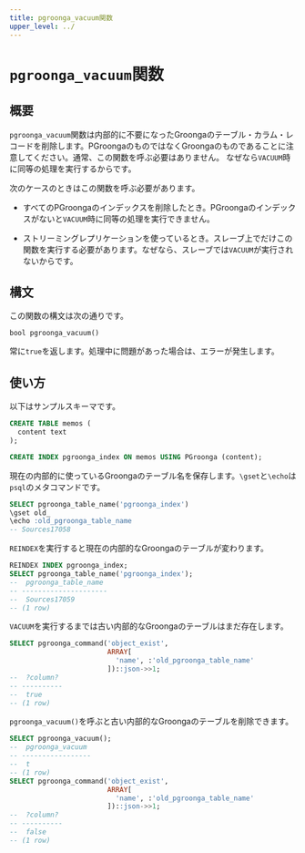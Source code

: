 ```yaml
---
title: pgroonga_vacuum関数
upper_level: ../
---
```


# `pgroonga_vacuum`関数

## 概要

`pgroonga_vacuum`関数は内部的に不要になったGroongaのテーブル・カラム・レコードを削除します。PGroongaのものではなくGroongaのものであることに注意してください。通常、この関数を呼ぶ必要はありません。 なぜなら`VACUUM`時に同等の処理を実行するからです。

次のケースのときはこの関数を呼ぶ必要があります。

  * すべてのPGroongaのインデックスを削除したとき。PGroongaのインデックスがないと`VACUUM`時に同等の処理を実行できません。

  * ストリーミングレプリケーションを使っているとき。スレーブ上でだけこの関数を実行する必要があります。なぜなら、スレーブでは`VACUUM`が実行されないからです。

## 構文

この関数の構文は次の通りです。

```text
bool pgroonga_vacuum()
```

常に`true`を返します。処理中に問題があった場合は、エラーが発生します。

## 使い方

以下はサンプルスキーマです。

```sql
CREATE TABLE memos (
  content text
);

CREATE INDEX pgroonga_index ON memos USING PGroonga (content);
```

現在の内部的に使っているGroongaのテーブル名を保存します。`\gset`と`\echo`は`psql`のメタコマンドです。

```sql
SELECT pgroonga_table_name('pgroonga_index')
\gset old_
\echo :old_pgroonga_table_name
-- Sources17058
```

`REINDEX`を実行すると現在の内部的なGroongaのテーブルが変わります。

```sql
REINDEX INDEX pgroonga_index;
SELECT pgroonga_table_name('pgroonga_index');
--  pgroonga_table_name 
-- ---------------------
--  Sources17059
-- (1 row)
```

`VACUUM`を実行するまでは古い内部的なGroongaのテーブルはまだ存在します。

```sql
SELECT pgroonga_command('object_exist',
                        ARRAY[
                          'name', :'old_pgroonga_table_name'
                        ])::json->>1;
--  ?column? 
-- ----------
--  true
-- (1 row)
```

`pgroonga_vacuum()`を呼ぶと古い内部的なGroongaのテーブルを削除できます。

```sql
SELECT pgroonga_vacuum();
--  pgroonga_vacuum 
-- -----------------
--  t
-- (1 row)
SELECT pgroonga_command('object_exist',
                        ARRAY[
                          'name', :'old_pgroonga_table_name'
                        ])::json->>1;
--  ?column? 
-- ----------
--  false
-- (1 row)
```
